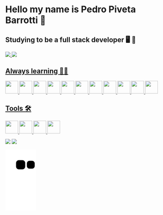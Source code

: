 # Hello my name is Pedro Piveta Barrotti 👋
## Studying to be a full stack developer 🖥️ 🚀

<div>
  <a href="https://github.com/PedroPiveta">
  <img height="150em" src="https://github-readme-stats.vercel.app/api?username=PedroPiveta&show_icons=true&theme=codeSTACKr&include_all_commits=true&count_private=true"/> 
  <img height="150em" src="https://github-readme-stats.vercel.app/api/top-langs/?username=PedroPiveta&layout=compact&langs_count=7&theme=codeSTACKr"/>  
</div>

## Always learning 👨‍💻

<img width="40" height="40" src="https://cdn.jsdelivr.net/gh/devicons/devicon/icons/html5/html5-plain-wordmark.svg" /> <img width="40" height="40" src="https://cdn.jsdelivr.net/gh/devicons/devicon/icons/css3/css3-plain-wordmark.svg" /> <img width="40" height="40" src="https://cdn.jsdelivr.net/gh/devicons/devicon/icons/bootstrap/bootstrap-original.svg" /> <img width="40" height="40" src="https://cdn.jsdelivr.net/gh/devicons/devicon/icons/sass/sass-original.svg" /> <img src="https://cdn.jsdelivr.net/gh/devicons/devicon/icons/javascript/javascript-original.svg" width="40" height="40" /> <img width="40" height="40" src="https://cdn.jsdelivr.net/gh/devicons/devicon/icons/vuejs/vuejs-original.svg" /> 
<img  width="40" height="40" src="https://cdn.jsdelivr.net/gh/devicons/devicon/icons/python/python-original.svg" /> <img width="40" height="40" src="https://cdn.jsdelivr.net/gh/devicons/devicon/icons/django/django-plain.svg" /> <img  width="40" height="40" src="https://cdn.jsdelivr.net/gh/devicons/devicon/icons/csharp/csharp-original.svg" /> <img  width="40" height="40" src="https://cdn.jsdelivr.net/gh/devicons/devicon/icons/dotnetcore/dotnetcore-original.svg" /> <img width="40"   height="40" src="https://cdn.jsdelivr.net/gh/devicons/devicon/icons/arduino/arduino-original.svg" />
  
## Tools 🛠
<img width="40" height="40" src="https://cdn.jsdelivr.net/gh/devicons/devicon/icons/windows8/windows8-original.svg" />  <img width="40" height="40" src="https://cdn.jsdelivr.net/gh/devicons/devicon/icons/vscode/vscode-original.svg" />  <img width="40" height="40" src="https://cdn.jsdelivr.net/gh/devicons/devicon/icons/visualstudio/visualstudio-plain.svg" />  <img width="40" height="40" src="https://cdn.jsdelivr.net/gh/devicons/devicon/icons/git/git-original.svg" />

      
[<img src="https://img.shields.io/badge/twitter-%231DA1F2.svg?&style=for-the-badge&logo=twitter&logoColor=white" />](https://twitter.com/PedroPibarrotti) [<img src = "https://img.shields.io/badge/instagram-%23E4405F.svg?&style=for-the-badge&logo=instagram&logoColor=white">](https://www.instagram.com/pivetapedro/) 
<!--
**PedroPiveta/PedroPiveta** is a ✨ _special_ ✨ repository because its `README.md` (this file) appears on your GitHub profile.
-->
![Snake animation](https://github.com/PedroPiveta/PedroPiveta/blob/output/github-contribution-grid-snake.svg)

